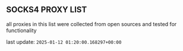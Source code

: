 ## SOCKS4 PROXY LIST

all proxies in this list were collected from open sources and tested for functionality

last update: `2025-01-12 01:20:00.168297+00:00`